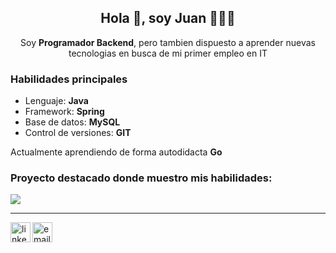 <h2 align="center">Hola 👋, soy Juan 👨🏻‍💻</h3>
<p align="center">Soy <strong>Programador Backend</strong>, pero tambien dispuesto a aprender nuevas tecnologias en busca de mi primer empleo en IT</p>

### Habilidades principales
- Lenguaje: **Java**
- Framework: **Spring**
- Base de datos: **MySQL**
- Control de versiones: **GIT**

Actualmente aprendiendo de forma autodidacta **Go**

### Proyecto destacado donde muestro mis habilidades: 
<a href="https://github.com/AbhishekMaira10/COVID-19-Tracker" target="_blank">
  <img align="center" src="https://github-readme-stats.vercel.app/api/pin/?username=AbhishekMaira10&repo=COVID-19-Tracker&theme=dracula" />
</a>

---
<p>
  <a href="https://www.linkedin.com/in/mathieu-ledru">
    <img align="left" width="32px" src="https://img.icons8.com/color/96/000000/linkedin.png" alt="linkedin"/>
  </a>
  <a href="mailto:matyo91@gmail.com">
    <img align="left" width="32px" src="https://img.icons8.com/color/96/000000/gmail.png" alt="email"/>
  </a>
</p>
<!-- 
<p>
  <a href="https://br.linkedin.com/in/felipevpeters">
    <img align="left" alt="Felipe's LinkdeIn" width="30px" src="https://cdn.jsdelivr.net/npm/simple-icons@3.5.0/icons/linkedin.svg" />
  </a>
  <a href="mailto:fveronezipeters@gmail.com">
    <img align="left" alt="GMail" width="30px" src="https://cdn.jsdelivr.net/npm/simple-icons@3.5.0/icons/gmail.svg" />
  </a>
</p> 
-->

<!--
**juanjgfredes/juanjgfredes** is a ✨ _special_ ✨ repository because its `README.md` (this file) appears on your GitHub profile.

Here are some ideas to get you started:

- 🔭 I’m currently working on ...
- 🌱 I’m currently learning ...
- 👯 I’m looking to collaborate on ...
- 🤔 I’m looking for help with ...
- 💬 Ask me about ...
- 📫 How to reach me: ...
- 😄 Pronouns: ...
- ⚡ Fun fact: ...
-->
